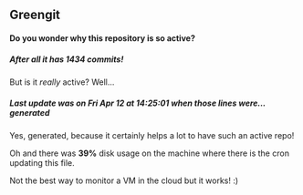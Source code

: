 ## Greengit

#### Do you wonder why this repository is so active?

##### After all it has 1434 commits!

But is it *really* active? Well...

##### Last update was on Fri Apr 12 at 14:25:01 when those lines were... generated

Yes, generated, because it certainly helps a lot to have such an active repo!

Oh and there was **39%** disk usage on the machine
where there is the cron updating this file.

Not the best way to monitor a VM in the cloud but it works! :)
